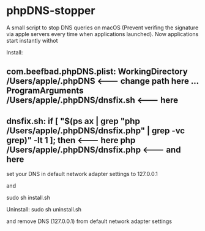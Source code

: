 # phpDNS-stopper
A small script to stop DNS queries on macOS (Prevent verifing the signature via apple servers every time when applications launched). 
Now applications start instantly withot 

Install:

com.beefbad.phpDNS.plist:
	<key>WorkingDirectory</key>
	<string>/Users/apple/.phpDNS</string> <--- change path here
  ...
  <key>ProgramArguments</key>
	<array>
		<string>/Users/apple/.phpDNS/dnsfix.sh</string> <--- here
	</array>
------

dnsfix.sh:
if [ "$(ps ax | grep "php /Users/apple/.phpDNS/dnsfix.php" | grep -vc grep)" -lt 1 ]; then  <--- here
	php /Users/apple/.phpDNS/dnsfix.php <--- and here
------

set your DNS in default network adapter settings to 127.0.0.1 

and 

sudo sh install.sh

Uninstall:
sudo sh uninstall.sh

and remove DNS (127.0.0.1) from default network adapter settings
